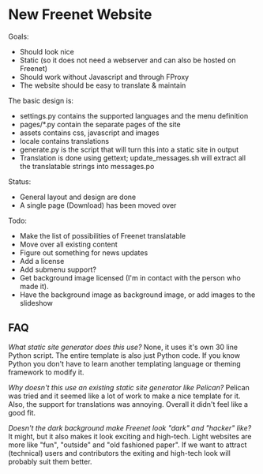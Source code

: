 # New Freenet Website #

Goals:
- Should look nice
- Static (so it does not need a webserver and can also be hosted on Freenet)
- Should work without Javascript and through FProxy
- The website should be easy to translate & maintain

The basic design is:
- settings.py contains the supported languages and the menu definition
- pages/*.py contain the separate pages of the site
- assets contains css, javascript and images
- locale contains translations
- generate.py is the script that will turn this into a static site in output
- Translation is done using gettext; update_messages.sh will extract all the translatable strings into messages.po

Status:
- General layout and design are done
- A single page (Download) has been moved over

Todo:
- Make the list of possibilities of Freenet translatable
- Move over all existing content
- Figure out something for news updates
- Add a license
- Add submenu support?
- Get background image licensed (I'm in contact with the person who made it).
- Have the background image as background image, or add images to the slideshow

## FAQ ##

*What static site generator does this use?* None, it uses it's own 30 line Python script.
The entire template is also just Python code. If you know Python you don't have to
learn another templating language or theming framework to modify it.

*Why doesn't this use an existing static site generator like Pelican?*
Pelican was tried and it seemed like a lot of work to make a nice template for it.
Also, the support for translations was annoying. Overall it didn't feel like a good fit.

*Doesn't the dark background make Freenet look "dark" and "hacker" like?*
It might, but it also makes it look exciting and high-tech. Light websites
are more like "fun", "outside" and "old fashioned paper". If we want to
attract (technical) users and contributors the exiting and high-tech
look will probably suit them better.
